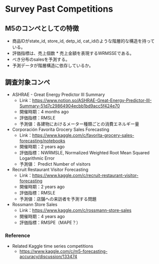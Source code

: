 # Survey Past Competitions

## M5のコンペとしての特徴
- 商品IDがstate_id, store_id, detp_id, cat_idのような階層的な構造を持っている。
- 評価指標は、売上個数 * 売上金額を表現するWRMSSEである。
- べき分布のsalesを予測する。
- 予測データが階層構造に依存しているか。

## 調査対象コンペ

- ASHRAE - Great Energy Predictor III Summary
  - Link：https://www.notion.so/ASHRAE-Great-Energy-Predictor-III-Summary-51d7c29864904ecbb1bd9acc5f424e70
  - 開催時期：4 months ago
  - 評価指標：RMSLE
  - 予測値：各建物におけるメーター種類ごとの消費エネルギー量
- Corporación Favorita Grocery Sales Forecasting
  - Link：https://www.kaggle.com/c/favorita-grocery-sales-forecasting/notebooks
  - 開催時期：2 years ago
  - 評価指標：NWRMSLE, Normalized Weighted Root Mean Squared Logarithmic Error
  - 予測値： Predict Number of visitors
- Recruit Restaurant Visitor Forecasting
  - Link：https://www.kaggle.com/c/recruit-restaurant-visitor-forecasting
  - 開催時期：2 years ago
  - 評価指標：RMSLE
  - 予測値：店舗への来訪者を予測する問題
- Rossmann Store Sales
  - Link：https://www.kaggle.com/c/rossmann-store-sales
  - 開催時期：4 years ago
  - 評価指標：RMSPE（MAPE？）

### Reference
- Related Kaggle time series competitions
    - https://www.kaggle.com/c/m5-forecasting-accuracy/discussion/133474
